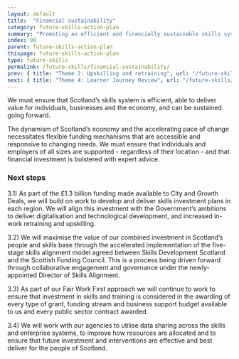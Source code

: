 ```yaml
---
layout: default
title:  "Financial sustainability"
category: future-skills-action-plan
summary: "Promoting an efficient and financially sustainable skills system."
index: 90
parent: future-skills-action-plan
thispage: future-skills-action-plan
type: future-skills
permalink: /future-skills/financial-sustainability/
prev: { title: "Theme 2: Upskilling and retraining", url: "/future-skills/upskilling-retraining/" }
next: { title: "Theme 4: Learner Journey Review", url: "/future-skills/learner-journey-review/" }
---
```


We must ensure that Scotland’s skills system is efficient, able to deliver value for individuals, businesses and the economy, and can be sustained going forward.

The dynamism of Scotland’s economy and the accelerating pace of change necessitates flexible funding mechanisms that are accessible and responsive to changing needs. We must ensure that individuals and employers of all sizes are supported  - regardless of their location - and that financial investment is bolstered with expert advice.

### Next steps

3.1)  As part of the £1.3 billion funding made available to City and Growth Deals, we will build on work to develop and deliver skills investment plans in each region.  We will align this investment with the Government’s ambitions to deliver  digitalisation and technological development, and increased in-work retraining and upskilling.

3.2) We will maximise the value of our combined investment in Scotland’s people and skills base through the accelerated implementation of the five-stage skills alignment model agreed between Skills Development Scotland and the Scottish Funding Council. This is a process being driven forward through collaborative engagement and governance under the newly-appointed Director of Skills Alignment.

3.3) As part of our Fair Work First approach we will continue to work to ensure that investment in skills and training is considered in the awarding of every type of grant, funding stream and business support budget available to us and every public sector contract awarded.

3.4) We will work with our agencies to utilise data sharing across the skills and enterprise systems, to improve how resources are allocated and to ensure that future investment and interventions are effective and best deliver for the people of Scotland.
